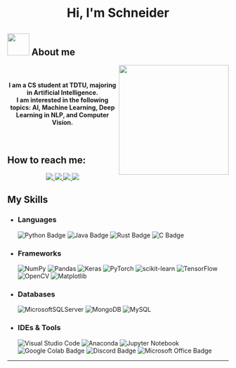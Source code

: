 <h1 align="center">Hi, I'm Schneider</h1>

## <picture><img src = "https://github.com/7oSkaaa/7oSkaaa/blob/main/Images/about_me.gif?raw=true" width = 50px></picture> About me
<picture> <img align="right" src="https://github.com/7oSkaaa/7oSkaaa/blob/main/Images/Right_Side.gif?raw=true" width = 250px></picture>
<br>
<p align="center">
  <h4 align="center">I am a CS student at TDTU, majoring in Artificial Intelligence.<br> I am interested in the following topics: AI, Machine Learning, Deep Learning in NLP, and Computer Vision.</h4>
</p>
<br>



## How to reach me:
<p align="center">
  <a href="https://www.linkedin.com/in/schneiderpham/" target="_blank">
    <img src="https://img.icons8.com/fluent/48/000000/linkedin.png"/>
  </a>
  <a href="https://www.facebook.com/Schneiderquoc/" alt="Facebook">
    <img src="https://img.icons8.com/fluent/48/000000/facebook-new.png" target="_blank" />
  </a> 
  <a href="https://github.com/BingoBaby" alt="Github">
    <img src="https://img.icons8.com/fluent/48/000000/github.png"/>
  </a> 
  <a href="schneiderquoc@gmail.com" alt="Email">
    <img src="https://img.icons8.com/fluent/48/000000/mailing.png"/>
  </a>
</p>

## My Skills

- ### Languages
    ![Python Badge](https://img.shields.io/badge/Python-14354C?style=for-the-badge&logo=python&logoColor=white)
    ![Java Badge](https://img.shields.io/badge/Java-ED8B00?style=for-the-badge&logo=openjdk&logoColor=white)
    ![Rust Badge](https://img.shields.io/badge/Rust-000000?style=for-the-badge&logo=rust&logoColor=white)
    ![C Badge]( https://img.shields.io/badge/C-00599C?style=for-the-badge&logo=c&logoColor=white
)
 
- ### Frameworks
    ![NumPy](https://img.shields.io/badge/numpy-%23013243.svg?style=for-the-badge&logo=numpy&logoColor=white)
    ![Pandas](https://img.shields.io/badge/pandas-%23150458.svg?style=for-the-badge&logo=pandas&logoColor=white)
    ![Keras](https://img.shields.io/badge/Keras-%23D00000.svg?style=for-the-badge&logo=Keras&logoColor=white)
    ![PyTorch](https://img.shields.io/badge/PyTorch-%23EE4C2C.svg?style=for-the-badge&logo=PyTorch&logoColor=white)
    ![scikit-learn](https://img.shields.io/badge/scikit--learn-%23F7931E.svg?style=for-the-badge&logo=scikit-learn&logoColor=white)
    ![TensorFlow](https://img.shields.io/badge/TensorFlow-%23FF6F00.svg?style=for-the-badge&logo=TensorFlow&logoColor=white)
    ![OpenCV](https://img.shields.io/badge/opencv-%23white.svg?style=for-the-badge&logo=opencv&logoColor=white)
    ![Matplotlib](https://img.shields.io/badge/Matplotlib-%23ffffff.svg?style=for-the-badge&logo=Matplotlib&logoColor=black)
    
- ### Databases
    ![MicrosoftSQLServer](https://img.shields.io/badge/Microsoft%20SQL%20Server-CC2927?style=for-the-badge&logo=microsoft%20sql%20server&logoColor=white) 
    ![MongoDB](https://img.shields.io/badge/MongoDB-%234ea94b.svg?style=for-the-badge&logo=mongodb&logoColor=white)
    ![MySQL](https://img.shields.io/badge/mysql-%2300f.svg?style=for-the-badge&logo=mysql&logoColor=white)

- ### IDEs & Tools
    ![Visual Studio Code](https://img.shields.io/badge/Visual%20Studio%20Code-0078d7.svg?style=for-the-badge&logo=visual-studio-code&logoColor=white)
    ![Anaconda](https://img.shields.io/badge/Anaconda-%2344A833.svg?style=for-the-badge&logo=anaconda&logoColor=white)
    ![Jupyter Notebook](https://img.shields.io/badge/jupyter-%23FA0F00.svg?style=for-the-badge&logo=jupyter&logoColor=white)
    ![Google Colab Badge](https://img.shields.io/badge/Google%20Colab-F9AB00?logo=googlecolab&logoColor=fff&style=flat)
    ![Discord Badge](https://img.shields.io/badge/Discord-5865F2?logo=discord&logoColor=fff&style=flat)
    ![Microsoft Office Badge](https://img.shields.io/badge/Microsoft%20Office-D83B01?logo=microsoftoffice&logoColor=fff&style=flat)

------

	
